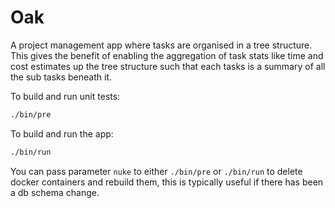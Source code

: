 Oak
===

A project management app where tasks are organised in a tree structure.
This gives the benefit of enabling the aggregation of task stats like time
and cost estimates up the tree structure such that each tasks is a summary of all
the sub tasks beneath it.

To build and run unit tests:
```bash
./bin/pre
```
To build and run the app:
```bash
./bin/run
```
You can pass parameter `nuke` to either `./bin/pre` or `./bin/run` to delete
docker containers and rebuild them, this is typically useful if there has been a db schema change.